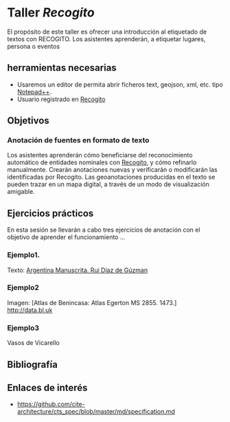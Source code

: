 # Taller *Recogito*
 El propósito de este taller es ofrecer una introducción al etiquetado de textos con RECOGITO. Los asistentes aprenderán, a etiquetar  lugares,  persona o eventos

## herramientas necesarias
- Usaremos un editor de permita abrir ficheros text, geojson, xml, etc. tipo  [Notepad++](https://notepad-plus-plus.org/downloads/ "Notepad++").
- Usuario registrado en  [Recogito](https://recogito.pelagios.org/login "recogito")
  
## Objetivos
### Anotación de fuentes en formato de texto
Los asistentes aprenderán cómo beneficiarse del reconocimiento automático de entidades nominales con [Recogito](https://recogito.pelagios.org/ "recogito"), y cómo refinarlo manualmente. Crearán anotaciones nuevas y verificarán o modificarán las identificadas por Recogito. Las geoanotaciones producidas en el texto se pueden trazar en un mapa digital, a través de un modo de visualización amigable.


## Ejercicios prácticos
En esta sesión se llevarán a cabo tres ejercicios de anotación con el objetivo de aprender el funcionamiento ...
### Ejemplo1.

Texto: [Argentina Manuscrita. Rui Díaz de Gúzman](http://www.cervantesvirtual.com/obra-visor/historia-argentina-del-descubrimiento-poblacion-y-conquista-de-las-provincias-del-rio-de-la-plata--0/html/ff57d7e8-82b1-11df-acc7-002185ce6064_12.html "Argentina Manuscrita. Rui Díaz de Gúzman")

### Ejemplo2
Imagen: [Atlas de Benincasa: Atlas Egerton MS 2855. 1473.]   
http://data.bl.uk


### Ejemplo3
Vasos de Vicarello


## Bibliografía


## Enlaces de interés
- https://github.com/cite-architecture/cts_spec/blob/master/md/specification.md

